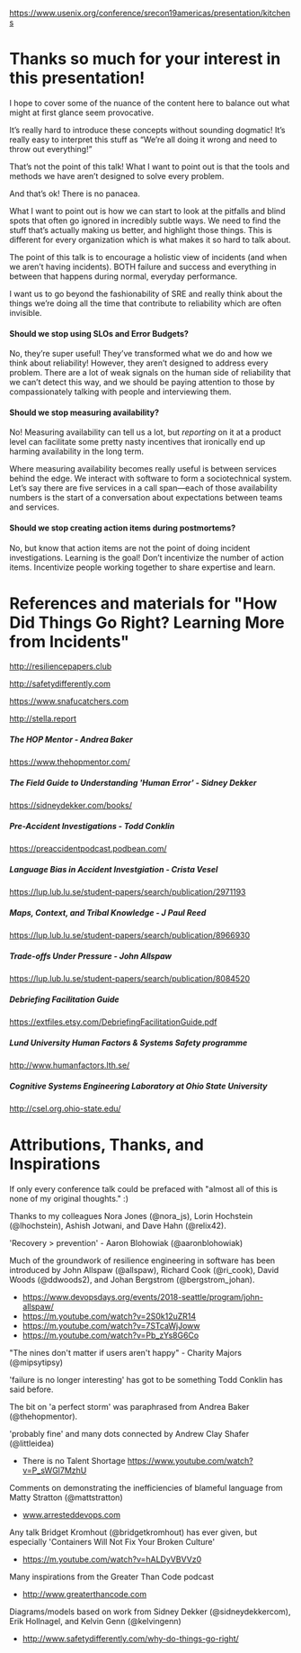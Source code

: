 https://www.usenix.org/conference/srecon19americas/presentation/kitchens


# Thanks so much for your interest in this presentation! 
I hope to cover some of the nuance of the content here to balance out what might at first glance seem provocative.

It’s really hard to introduce these concepts without sounding dogmatic! It’s really easy to interpret this stuff as “We’re all doing it wrong and need to throw out everything!”

That’s not the point of this talk! What I want to point out is that the tools and methods we have aren’t designed to solve every problem.

And that’s ok! There is no panacea.

What I want to point out is how we can start to look at the pitfalls and blind spots that often go ignored in incredibly subtle ways. We need to find the stuff that’s actually making us better, and highlight those things. This is different for every organization which is what makes it so hard to talk about.

The point of this talk is to encourage a holistic view of incidents (and when we aren’t having incidents). BOTH failure and success and everything in between that happens during normal, everyday performance.

I want us to go beyond the fashionability of SRE and really think about the things we’re doing all the time that contribute to reliability which are often invisible.


#### Should we stop using SLOs and Error Budgets?
No, they’re super useful! They’ve transformed what we do and how we think about reliability! However, they aren’t designed to address every problem. There are a lot of weak signals on the human side of reliability that we can’t detect this way, and we should be paying attention to those by compassionately talking with people and interviewing them.


#### Should we stop measuring availability?
No! Measuring availability can tell us a lot, but *reporting* on it at a product level can facilitate some pretty nasty incentives that ironically end up harming availability in the long term. 


Where measuring availability becomes really useful is between services behind the edge. We interact with software to form a sociotechnical system. Let’s say there are five services in a call span—each of those availability numbers is the start of a conversation about expectations between teams and services.


#### Should we stop creating action items during postmortems?
No, but know that action items are not the point of doing incident investigations. Learning is the goal! Don’t incentivize the number of action items. Incentivize people working together to share expertise and learn.




# References and materials for "How Did Things Go Right? Learning More from Incidents"

http://resiliencepapers.club

http://safetydifferently.com

https://www.snafucatchers.com

http://stella.report


##### The HOP Mentor - Andrea Baker
https://www.thehopmentor.com/


##### The Field Guide to Understanding 'Human Error' - Sidney Dekker
https://sidneydekker.com/books/


##### Pre-Accident Investigations - Todd Conklin
https://preaccidentpodcast.podbean.com/


##### Language Bias in Accident Investgiation - Crista Vesel
https://lup.lub.lu.se/student-papers/search/publication/2971193


##### Maps, Context, and Tribal Knowledge - J Paul Reed
https://lup.lub.lu.se/student-papers/search/publication/8966930


##### Trade-offs Under Pressure - John Allspaw
https://lup.lub.lu.se/student-papers/search/publication/8084520


##### Debriefing Facilitation Guide
https://extfiles.etsy.com/DebriefingFacilitationGuide.pdf


##### Lund University Human Factors & Systems Safety programme
http://www.humanfactors.lth.se/


##### Cognitive Systems Engineering Laboratory at Ohio State University
http://csel.org.ohio-state.edu/


# Attributions, Thanks, and Inspirations
If only every conference talk could be prefaced with "almost all of this is none of my original thoughts." :)


Thanks to my colleagues Nora Jones (@nora_js), Lorin Hochstein (@lhochstein), Ashish Jotwani, and Dave Hahn (@relix42).


'Recovery > prevention' - Aaron Blohowiak (@aaronblohowiak)


Much of the groundwork of resilience engineering in software has been introduced by John Allspaw (@allspaw), Richard Cook (@ri_cook), David Woods (@ddwoods2), and Johan Bergstrom (@bergstrom_johan).

- https://www.devopsdays.org/events/2018-seattle/program/john-allspaw/
- https://m.youtube.com/watch?v=2S0k12uZR14
- https://m.youtube.com/watch?v=7STcaWjJoww
- https://m.youtube.com/watch?v=Pb_zYs8G6Co


"The nines don't matter if users aren't happy" - Charity Majors (@mipsytipsy)


'failure is no longer interesting' has got to be something Todd Conklin has said before.


The bit on 'a perfect storm' was paraphrased from Andrea Baker (@thehopmentor).


'probably fine' and many dots connected by Andrew Clay Shafer (@littleidea)
- There is no Talent Shortage https://www.youtube.com/watch?v=P_sWGl7MzhU


Comments on demonstrating the inefficiencies of blameful language from Matty Stratton (@mattstratton)
- www.arresteddevops.com


Any talk Bridget Kromhout (@bridgetkromhout) has ever given, but especially 'Containers Will Not Fix Your Broken Culture'
- https://m.youtube.com/watch?v=hALDyVBVVz0


Many inspirations from the Greater Than Code podcast 
- http://www.greaterthancode.com


Diagrams/models based on work from Sidney Dekker (@sidneydekkercom), Erik Hollnagel, and Kelvin Genn (@kelvingenn)
- http://www.safetydifferently.com/why-do-things-go-right/

